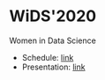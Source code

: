 # WiDS'2020
Women in Data Science

- Schedule: [link](schedule.pdf)
- Presentation: [link](Ushizima_Wids2020.pdf)
